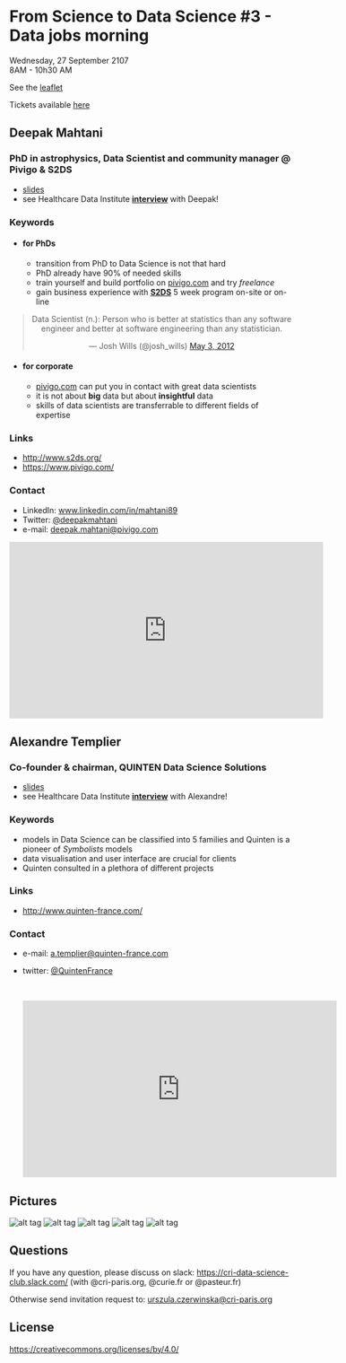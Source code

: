 # From Science to Data Science #3 - Data jobs morning

Wednesday, 27 September 2107 <br>
8AM - 10h30 AM <br>

See the [leaflet](./DSHDI.pdf)


Tickets available [here](https://events.cri-paris.org/e/96/from-science-to-data-science-3-data-jobs-morning) 

## Deepak Mahtani
### PhD in astrophysics, Data Scientist and community manager @ Pivigo & S2DS

* [slides](./Paris_2.pdf)  
* see Healthcare Data Institute [**interview**](https://www.youtube.com/watch?v=Nuhp3Wv3QkM) with Deepak!

### Keywords

* #### for PhDs

  * transition from PhD to Data Science is not that hard
  * PhD already have 90% of needed skills 
  * train yourself and build portfolio on [pivigo.com](https://www.pivigo.com/) and try *freelance*
  * gain business experience with  [**S2DS**](http://www.s2ds.org/) 5 week program on-site or on-line 

<center><blockquote class="twitter-tweet" data-lang="en"><p lang="en" dir="ltr">Data Scientist (n.): Person who is better at statistics than any software engineer and better at software engineering than any statistician.</p>&mdash; Josh Wills (@josh_wills) <a href="https://twitter.com/josh_wills/status/198093512149958656?ref_src=twsrc%5Etfw">May 3, 2012</a></blockquote></center>
<script async src="//platform.twitter.com/widgets.js" charset="utf-8"></script>

* #### for corporate

  *  [pivigo.com](https://www.pivigo.com/) can put you in contact with great data scientists 
  *  it is not about **big** data but about **insightful** data
  *  skills of data scientists are transferrable to different fields of expertise

### Links

  - http://www.s2ds.org/
  - https://www.pivigo.com/

### Contact
* LinkedIn: www.linkedin.com/in/mahtani89
* Twitter: [@deepakmahtani](https://twitter.com/deepakmahtani)
* e-mail: [deepak.mahtani@pivigo.com](mailto:deepak.mahtani@pivigo.com)




<iframe width="560" height="315" src="https://www.youtube.com/embed/Nuhp3Wv3QkM" frameborder="0" allowfullscreen></iframe>




## Alexandre Templier
### Co-founder & chairman, QUINTEN Data Science Solutions

* [slides](./Quinten.pdf)  
* see Healthcare Data Institute [**interview**](https://www.youtube.com/watch?v=7FNFLGLrEQg) with Alexandre!

### Keywords

* models in Data Science can be classified into 5 families and Quinten is a pioneer of *Symbolists* models
* data visualisation and user interface are crucial for clients
* Quinten consulted in a plethora of different projects 

### Links

  - http://www.quinten-france.com/


### Contact

* e-mail: [a.templier@quinten-france.com ](mailto:a.templier@quinten-france.com)

* twitter: [@QuintenFrance](https://twitter.com/quintenfrance?lang=en)

  ​

  <iframe width="560" height="315" src="https://www.youtube.com/embed/7FNFLGLrEQg" frameborder="0" allowfullscreen></iframe>

## Pictures
![alt tag](./Photos/DJ6.jpg)
![alt tag](./Photos/DJ1.jpg)
![alt tag](./Photos/DJ4.jpg)
![alt tag](./Photos/DS3.jpg)
![alt tag](./Photos/DJ5.jpg)



## Questions
If you have any question, please discuss on slack: https://cri-data-science-club.slack.com/ (with @cri-paris.org, @curie.fr or @pasteur.fr)

Otherwise send invitation request to: urszula.czerwinska@cri-paris.org
## License
https://creativecommons.org/licenses/by/4.0/


